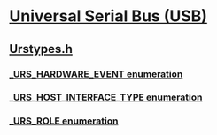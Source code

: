# [Universal Serial Bus (USB)](../_usbref/index.md)
## [Urstypes.h](index.md)
### [_URS_HARDWARE_EVENT enumeration](../urstypes/ne-urstypes-_urs_hardware_event.md)
### [_URS_HOST_INTERFACE_TYPE enumeration](../urstypes/ne-urstypes-_urs_host_interface_type.md)
### [_URS_ROLE enumeration](../urstypes/ne-urstypes-_urs_role.md)
